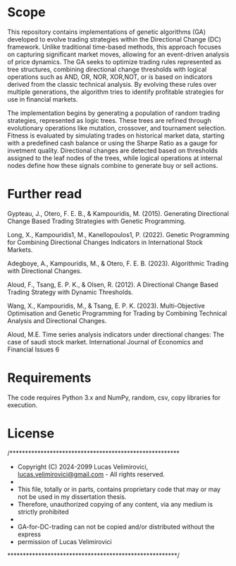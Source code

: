 # Scope

This repository contains implementations of genetic algorithms (GA) developed to evolve trading strategies within the Directional Change (DC) framework. Unlike traditional time-based methods, this approach focuses on capturing significant market moves, allowing for an event-driven analysis of price dynamics. The GA seeks to optimize trading rules represented as tree structures, combining directional change thresholds with logical operations such as AND, OR, NOR, XOR,NOT, or is based on indicators derived from the classic technical analysis. By evolving these rules over multiple generations, the algorithm tries to identify profitable strategies for use in financial markets.

The implementation begins by generating a population of random trading strategies, represented as logic trees. These trees are refined through evolutionary operations like mutation, crossover, and tournament selection. Fitness is evaluated by simulating trades on historical market data, starting with a predefined cash balance or using the Sharpe Ratio as a gauge for invetment quality. Directional changes are detected based on thresholds assigned to the leaf nodes of the trees, while logical operations at internal nodes define how these signals combine to generate buy or sell actions.

# Further read

Gypteau, J., Otero, F. E. B., & Kampouridis, M. (2015). Generating Directional Change Based Trading Strategies with Genetic Programming.

Long, X., Kampouridis1, M., Kanellopoulos1, P. (2022). Genetic Programming for Combining Directional Changes Indicators in International Stock Markets.

Adegboye, A., Kampouridis, M., & Otero, F. E. B. (2023). Algorithmic Trading with Directional Changes.

Aloud, F., Tsang, E. P. K., & Olsen, R. (2012). A Directional Change Based Trading Strategy with Dynamic Thresholds.

Wang, X., Kampouridis, M., & Tsang, E. P. K. (2023). Multi-Objective Optimisation and Genetic Programming for Trading by Combining Technical Analysis and Directional Changes.

Aloud, M.E. Time series analysis indicators under directional changes: The case of saudi
stock market. International Journal of Economics and Financial Issues 6

# Requirements
The code requires Python 3.x and NumPy, random, csv, copy libraries for execution.

# License

/*******************************************************
 * Copyright (C) 2024-2099 Lucas Velimirovici, lucas.velimirovici@gmail.com - All rights reserved.
 * 
 * This file, totally or in parts, contains proprietary code that may or may not be used in my dissertation thesis.
 * Therefore, unauthorized copying of any content, via any medium is strictly prohibited
 * 
 * GA-for-DC-trading can not be copied and/or distributed without the express
 * permission of Lucas Velimirovici

 *******************************************************/
